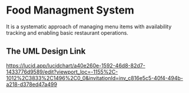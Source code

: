 # Food Managment System

It is a systematic approach of managing menu items with availability tracking and enabling basic restaurant operations.

## The UML Design Link

https://lucid.app/lucidchart/a40e260e-1592-46d8-82d7-1433776d9589/edit?viewport_loc=-1155%2C-1012%2C3833%2C1496%2C0_0&invitationId=inv_c816e5c5-40f4-494b-a218-d378ed47a499
